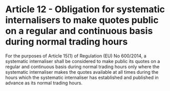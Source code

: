 # Article 12 - Obligation for systematic internalisers to make quotes public on a regular and continuous basis during normal trading hours


For the purposes of Article 15(1) of Regulation (EU) No 600/2014, a systematic internaliser shall be considered to make public its quotes on a regular and continuous basis during normal trading hours only where the systematic internaliser makes the quotes available at all times during the hours which the systematic internaliser has established and published in advance as its normal trading hours.
